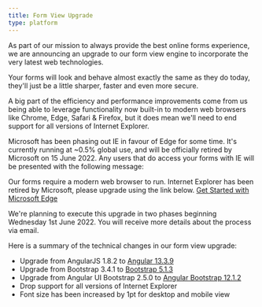 ```yaml
---
title: Form View Upgrade
type: platform
---
```


As part of our mission to always provide the best online forms experience, we are announcing an upgrade to our form view engine to incorporate the very latest web technologies.

Your forms will look and behave almost exactly the same as they do today, they'll just be a little sharper, faster and even more secure.

A big part of the efficiency and performance improvements come from us being able to leverage functionality now built-in to modern web browsers like Chrome, Edge, Safari & Firefox, but it does mean we'll need to end support for all versions of Internet Explorer.

Microsoft has been phasing out IE in favour of Edge for some time. It's currently running at ~0.5% global use, and will be officially retired by Microsoft on 15 June 2022. Any users that do access your forms with IE will be presented with the following message:

Our forms require a modern web browser to run.
Internet Explorer has been retired by Microsoft, please upgrade using the link below.
[Get Started with Microsoft Edge](https://go.microsoft.com/fwlink/?linkid=2192466)

We're planning to execute this upgrade in two phases beginning Wednesday 1st June 2022. You will receive more details about the process via email.

Here is a summary of the technical changes in our form view upgrade:

* Upgrade from AngularJS 1.8.2 to [Angular 13.3.9](https://angular.io/)
* Upgrade from Bootstrap 3.4.1 to [Bootstrap 5.1.3](https://getbootstrap.com/)
* Upgrade from Angular UI Bootstrap 2.5.0 to [Angular Bootstrap 12.1.2](https://ng-bootstrap.github.io/#/home)
* Drop support for all versions of Internet Explorer
* Font size has been increased by 1pt for desktop and mobile view